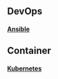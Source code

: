## DevOps
#### [Ansible](https://github.com/xue2zeng/cumulative/tree/master/notes/devops/ansible)

## Container
#### [Kubernetes](https://github.com/xue2zeng/cumulative/blob/master/notes/container/kubernetes)
